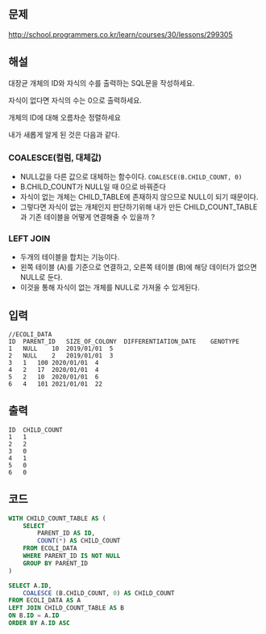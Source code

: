## 문제
http://school.programmers.co.kr/learn/courses/30/lessons/299305

## 해설
대장균 개체의 ID와 자식의 수를 출력하는 SQL문을 작성하세요.

자식이 없다면 자식의 수는 0으로 출력하세요.

개체의 ID에 대해 오름차순 정렬하세요

내가 새롭게 알게 된 것은 다음과 같다.

### COALESCE(컬럼, 대체값)

- NULL값을 다른 값으로 대체하는 함수이다.
`COALESCE(B.CHILD_COUNT, 0)`
- B.CHILD_COUNT가 NULL일 때 0으로 바꿔준다
- 자식이 없는 개체는 CHILD_TABLE에 존재하지 않으므로 NULL이 되기 때문이다.
- 그렇다면 자식이 없는 개체인지 판단하기위해 내가 만든 CHILD_COUNT_TABLE과 기존 테이블을 어떻게 연결해줄 수 있을까 ?

### LEFT JOIN

- 두개의 테이블을 합치는 기능이다.
- 왼쪽 테이블 (A)를 기준으로 연결하고, 오른쪽 테이블 (B)에 해당 데이터가 없으면 NULL로 둔다.
- 이것을 통해 자식이 없는 개체를 NULL로 가져올 수 있게된다.


## 입력
```
//ECOLI_DATA
ID	PARENT_ID	SIZE_OF_COLONY	DIFFERENTIATION_DATE	GENOTYPE
1	NULL	10	2019/01/01	5
2	NULL	2	2019/01/01	3
3	1	100	2020/01/01	4
4	2	17	2020/01/01	4
5	2	10	2020/01/01	6
6	4	101	2021/01/01	22
```

## 출력
```
ID	CHILD_COUNT
1	1
2	2
3	0
4	1
5	0
6	0
```

## 코드
```sql
WITH CHILD_COUNT_TABLE AS (
    SELECT 
        PARENT_ID AS ID,
        COUNT(*) AS CHILD_COUNT
    FROM ECOLI_DATA
    WHERE PARENT_ID IS NOT NULL
    GROUP BY PARENT_ID
)

SELECT A.ID, 
    COALESCE (B.CHILD_COUNT, 0) AS CHILD_COUNT
FROM ECOLI_DATA AS A
LEFT JOIN CHILD_COUNT_TABLE AS B
ON B.ID = A.ID
ORDER BY A.ID ASC
```
